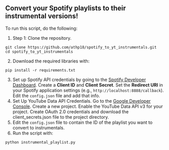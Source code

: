 ## Convert your Spotify playlists to their instrumental versions!

To run this script, do the following:

1. Step 1: Clone the repository.
```
git clone https://github.com/athp18/spotify_to_yt_instrumentals.git
cd spotify_to_yt_instrumentals
```
2. Download the required libraries with:
```
pip install -r requirements.txt
```
3. Set up Spotify API credentials by going to the [Spotify Developer Dashboard](https://developer.spotify.com/dashboard). Create a **Client ID** and **Client Secret**. Set the **Redirect URI** in your Spotify application settings (e.g., `http://localhost:8888/callback`). Edit the `config.json` file and add that info.
4. Set Up YouTube Data API Credentials. Go to the [Google Developer Console](https://cloud.google.com/cloud-console?utm_source=google&utm_medium=cpc&utm_campaign=na-US-all-en-dr-bkws-all-all-trial-b-dr-1707554&utm_content=text-ad-none-any-DEV_c-CRE_665735422256-ADGP_Hybrid+%7C+BKWS+-+MIX+%7C+Txt-Management+Tools-Cloud+Console-KWID_43700077225654723-aud-1909161378652:kwd-296393718382&utm_term=KW_google%20cloud%20console-ST_google+cloud+console&gad_source=1&gclid=Cj0KCQiA_qG5BhDTARIsAA0UHSItEnjXBrSql4wCP6_Oybj5P9SUzdmPbqyhskhdv50ZushwmItnTvcaAk2LEALw_wcB&gclsrc=aw.ds). Create a new project. Enable the YouTube Data API v3 for your project. Create OAuth 2.0 credentials and download the client_secrets.json file to the project directory.
5. Edit the `config.json` file to contain the ID of the playlist you want to convert to instrumentals.
6. Run the script with:
```
python instrumental_playlist.py
```
